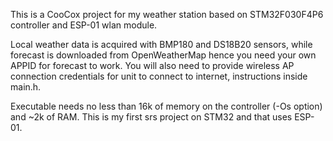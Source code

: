 This is a CooCox project for my weather station based on STM32F030F4P6 controller and ESP-01 wlan module.

Local weather data is acquired with BMP180 and DS18B20 sensors, while forecast is downloaded from OpenWeatherMap hence you need your own APPID for forecast to work.
You will also need to provide wireless AP connection credentials for unit to connect to internet, instructions inside main.h. 

Executable needs no less than 16k of memory on the controller (-Os option) and ~2k of RAM.
This is my first srs project on STM32 and that uses ESP-01.
